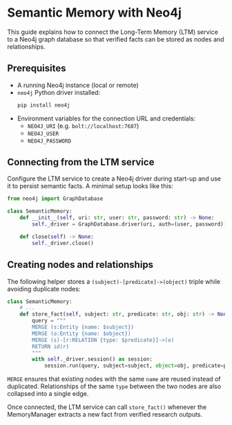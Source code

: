 # Semantic Memory with Neo4j

This guide explains how to connect the Long-Term Memory (LTM) service to a Neo4j graph
database so that verified facts can be stored as nodes and relationships.

## Prerequisites

- A running Neo4j instance (local or remote)
- `neo4j` Python driver installed:
  ```bash
  pip install neo4j
  ```
- Environment variables for the connection URL and credentials:
  - `NEO4J_URI` (e.g. `bolt://localhost:7687`)
  - `NEO4J_USER`
  - `NEO4J_PASSWORD`

## Connecting from the LTM service

Configure the LTM service to create a Neo4j driver during start-up and use it to
persist semantic facts. A minimal setup looks like this:

```python
from neo4j import GraphDatabase

class SemanticMemory:
    def __init__(self, uri: str, user: str, password: str) -> None:
        self._driver = GraphDatabase.driver(uri, auth=(user, password))

    def close(self) -> None:
        self._driver.close()
```

## Creating nodes and relationships

The following helper stores a `(subject)-[predicate]->(object)` triple while
avoiding duplicate nodes:

```python
class SemanticMemory:
    # ...
    def store_fact(self, subject: str, predicate: str, obj: str) -> None:
        query = """
        MERGE (s:Entity {name: $subject})
        MERGE (o:Entity {name: $object})
        MERGE (s)-[r:RELATION {type: $predicate}]->(o)
        RETURN id(r)
        """
        with self._driver.session() as session:
            session.run(query, subject=subject, object=obj, predicate=predicate)
```

`MERGE` ensures that existing nodes with the same `name` are reused instead of
duplicated. Relationships of the same `type` between the two nodes are also
collapsed into a single edge.

Once connected, the LTM service can call `store_fact()` whenever the
MemoryManager extracts a new fact from verified research outputs.
